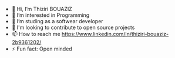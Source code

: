 - 👋 Hi, I’m Thiziri BOUAZIZ
- 👀 I’m interested in Programming 
- 🌱 I’m studing as a softwear developer
- 💞️ I'm looking to contribute to open source projects 
- 📫 How to reach me https://www.linkedin.com/in/thiziri-bouaziz-2b9361202/
- ⚡ Fun fact: Open minded

<!---
thiziribouaziz/thiziribouaziz is a ✨ special ✨ repository because its `README.md` (this file) appears on your GitHub profile.
You can click the Preview link to take a look at your changes.
--->
